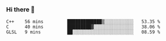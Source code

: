 ### Hi there 👋

<!--
**aarondominguezcostas/aarondominguezcostas** is a ✨ _special_ ✨ repository because its `README.md` (this file) appears on your GitHub profile.

Here are some ideas to get you started:

- 🔭 I’m currently working on ...
- 🌱 I’m currently learning ...
- 👯 I’m looking to collaborate on ...
- 🤔 I’m looking for help with ...
- 💬 Ask me about ...
- 📫 How to reach me: ...
- 😄 Pronouns: ...
- ⚡ Fun fact: ...
-->
<!--START_SECTION:waka-->
```text
C++    56 mins         █████████████▒░░░░░░░░░░░   53.35 % 
C      40 mins         █████████▓░░░░░░░░░░░░░░░   38.06 % 
GLSL   9 mins          ██░░░░░░░░░░░░░░░░░░░░░░░   08.59 % 
```
<!--END_SECTION:waka-->
